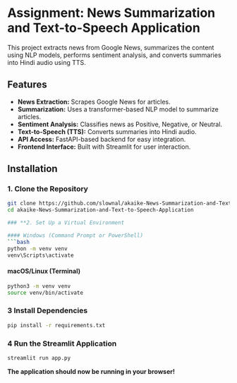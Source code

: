 # Assignment: News Summarization and Text-to-Speech Application 

This project extracts news from Google News, summarizes the content using NLP models, performs sentiment analysis, and converts summaries into Hindi audio using TTS.

## Features  
- **News Extraction:** Scrapes Google News for articles.  
- **Summarization:** Uses a transformer-based NLP model to summarize articles.  
- **Sentiment Analysis:** Classifies news as Positive, Negative, or Neutral.  
- **Text-to-Speech (TTS):** Converts summaries into Hindi audio.  
- **API Access:** FastAPI-based backend for easy integration.  
- **Frontend Interface:** Built with Streamlit for user interaction.  

## Installation  

### **1. Clone the Repository**
```bash
git clone https://github.com/slownal/akaike-News-Summarization-and-Text-to-Speech-Application.git  
cd akaike-News-Summarization-and-Text-to-Speech-Application

### **2. Set Up a Virtual Environment  

#### Windows (Command Prompt or PowerShell)
```bash
python -m venv venv
venv\Scripts\activate
```

#### macOS/Linux (Terminal)
```bash
python3 -m venv venv
source venv/bin/activate
```

### 3️ Install Dependencies  
```bash
pip install -r requirements.txt
```

### 4️ Run the Streamlit Application  
```bash
streamlit run app.py
```

 **The application should now be running in your browser!** 


